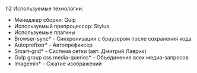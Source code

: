 h2 Используемые технологии:

* Менеджер сборки: Gulp
* Используемый препроцессор: Stylus
* Используемые плагины
* Browser-sync* - Синхронизация с браузером после сохранения кода
* Autoprefixer* - Автопрефиксер
* Smart-grid* - Система сетки (авт. Дмитрий Лаврик)
* Gulp group css media-queries* - Объединение всех медиа-запросов
* Imagemin* - Сжатие изображений
